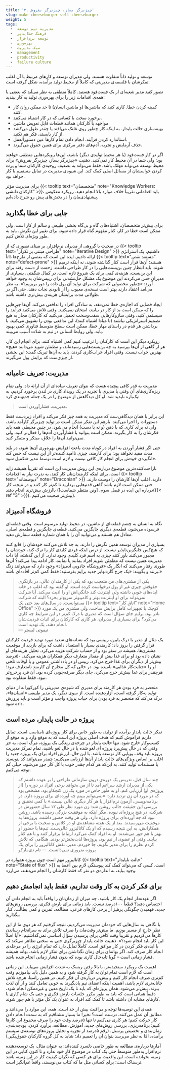 ```yaml
---
title: '۲. چیزبرگر بساز، چیزبرگر بفروش'
slug: make-cheeseburger-sell-cheeseburger
weight: 5
tags:
  -  مدیریت تیم توسعه
  -  فرهنگ خطاپذیر
  -  توسعه نرم‌افزار
  -  بهره‌وری
  -  سبک مدیریت
  -  management
  -  productivity
  -  failure culture
---
```


توسعه و تولید ذاتاً متفاوت هستند. ولی مدیران توسعه و کارهای مرتبط با آن اغلب تفکرشان با فلسفه‌ی مدیریتی که کاملاً از محیط تولید برآمده، شکل گرفته است.
<!--more-->

تصور کنید مدیر شعبه‌ای از یک فست‌فود هستید. کاملاً منطقی به نظر می‌آید که بعضی یا همه‌ی اقدامات زیر را برای بهره‌وری تولید به کار ببندید:

* کمینه کردن خطا. کاری کنید که ماشین‌ها (و ماشین انسان) تا حد ممکن روان کار کنند.
* برخورد سخت با کسانی که در کار اشتباه می‌کنند.
* مواجهه با کارکنان همانند قطعات قابل تعویض ماشین
* بهینه‌سازی حالت پایدار. به اینکه کار چطور روی غلتک می‌افتد یا چقدر طول می‌کشد از کار بایستد، فکر هم نکنید.
* استاندارد کردن فرآیند. انجام دادن تمام کارها عین دستورالعمل.
* حذف آزمایش و تجربه. آدم‌های دفتر مرکزی برای همین حقوق می‌گیرند.

اگر در کار فست‌فود (یا هر محیط تولیدی دیگر) باشید، این‌ها رویکردهایی منطقی خواهند بود؛ ولی شما در آن محیط کار نمی‌کنید. ذهنیت «چیزبرگر بساز، چیزبرگر بفروش» برای محیط توسعه می‌تواند مهلک باشد. فقط می‌تواند به تضعیف روحیه‌ی کارکنان شما و پرت کردن حواسشان از مسائل اصلی کمک کند. این شیوه‌ی مدیریت در تقابل مستقیم با کار خواهد بود.

برای مدیریت مؤثر {{< tooltip text="متخصصان" note="Knowledge Workers؛ کارکنان دانشی" >}}، باید اقداماتی تقریباً خلاف موارد بالا انجام دهید. رویکرد معکوس پیشنهادی‌مان را در بخش‌های پیش رو شرح داده‌ایم.

## جایی برای خطا بگذارید

برای بیش‌تر متخصصان، اشتباه‌های گاه و بی‌گاه بخشی طبیعی و سالم از کار است. ولی ممکن است خطا در کار، کنار مفهوم گناه قرار داده شود. برای تغییر این نگرش، باید به طور ویژه‌ای تلاش کنیم.

در صحبت با گروهی از مدیران نرم‌افزار، بر مبنای تصوری که از {{< tooltip text="طراحی مبتنی بر تکرار" note="Iterative Design" >}} داشتیم، یک استراتژی ارائه دادیم. ایده این است که بعضی از طرح‌ها ذاتاً {{< tooltip text="مستعد نقص" note="defect-prone" >}} هستند؛ آن‌ها قرار است کنار گذاشته شوند، نه اینکه ترمیم شوند. باید انتظار چنین بن‌بست‌هایی را در کار طراحی داشت. زحمت از دست رفته برای این بن‌بست، هزینه‌ی کمی برای یک شروع تازه است. در کمال شگفتی، بسیاری از مدیران حس می‌کردند این موضوع یک مشکل حل‌نشدنی برای رییس‌شان به وجود خواهد آورد: «چطور محصولی که شرکت برای تولید آن پول داده را دور بریزیم؟». به نظر می‌آمد اعتقاد دارند بهتر است نسخه‌ی معیوب را از نابودی نجات دهند، حتی اگر در طولانی مدت برایشان هزینه‌ی بیش‌تری داشته باشد.

 ایجاد فضایی که اجازه‌ی خطا نمی‌دهد، به سادگی افراد را تدافعی می‌کند. آن‌ها چیزهایی را که ممکن است بد از کار در بیایند، امتحان نمی‌کنند. وقتی تلاش می‌کنید فرآیند را سیستمی کنید، وقتی سازوکارهایی سفت‌وسخت تحمیل می‌کنید که کارکنان مجاز به هیچ تصمیم استراتژیکی نباشند (تا مبادا اشتباه کنند)، این تدافعی بودن را تشویق می‌کنید. با برداشتن هر قدم در راستای مهار خطا، ممکن است سطح متوسط فناوری کمی بهبود یابد، ولی روابط انسانی در تیم به شدّت آسیب می‌بیند.

رویکرد دیگر این است که کارکنان را ترغیب کنیم کمی اشتباه کنند. برای انجام این کار، هر از گاهی از آن‌ها بپرسید به چه بن‌بست‌هایی رسیده‌اند، و مطمئن شوید می‌دانند «هیچ» بهترین جواب نیست. وقتی افراد خراب‌کاری کردند، باید به آن‌ها تبریک گفت؛ این بخشی از چیزی‌ست که برایش پول می‌گیرند.

## مدیریت: تعریف عامیانه

مدیریت به قدر کافی پیچیده هست که نتوان تعریف ساده‌ای از آن ارائه داد. ولی تمام ریزه‌کاری‌های آن وقتی با مدیری با تجربه در یک رویداد کاری در لندن برخورد کردیم، به یک‌باره ناپدید شد. او کل دیدگاهش از موضوع را در یک جمله جمع‌بندی کرد:
> مدیریت، فشارآوردن است.

این برابر با همان دیدگاهی‌ست که مدیریت به همه چیز فکر می‌کند و افراد زیردست فقط دستورات را اجرا می‌کنند. بازهم این تفکر ممکن است در تولید چیزبرگر کارآمد باشد، ولی نه برای کاری که با ذهن (و نه با دست) انجام می‌شود. در چنین محیطی همه باید فکرشان را به کار بگیرند. ممکن است بتوانید با فشارآوردن آدم‌ها را فعال‌تر کنید، ولی نمی‌توانید آن‌ها را خلاق‌، مبتکر و متفکر کنید.

حتی اگر فشار آوردن به افراد در کوتاه مدت باعث افزایش بهره‌وری آن‌ها شود، در بلند مدت مفید نخواهد بود: برای کارمند، چیزی ناامید کننده‌تر از این نیست که حس کند انگیزه‌ی خودش برای انجام کار کافی نیست و لازم است توسط مدیر «تکمیل شود».

ناراحت‌کننده‌ترین موضوع درباره‌ی این روش مدیریت این است که تقریباً همیشه زاید است. برای اینکه کارمندان‌تان کار کنند، به ندرت نیاز به اقدامات
{{< tooltip text="دیوصفتانه" note="Draconian" >}} دارید. اغلب آن‌ها کارشان را دوست دارند. حتی ممکن است لازم باشد گاهی قدم‌هایی بردارید تا کم‌تر کار کنند و در نتیجه، کار باارزش بیش‌تری انجام دهند (درباره این ایده در فصل سوم، [ویَن منتظر شماست]({{< ref "3" >}})، بیش‌تر صحبت می‌کنیم).

## فروشگاه آدمیزاد

نگاه به انسان به چشم قطعه‌ای از ماشین، در محیط تولید مرسوم است. وقتی قطعه‌ای فرسوده می‌شود، قطعه‌ی دیگری جایگزین می‌کنید. قطعه‌ی جایگزین و قطعه‌ی اصلی، معادل هم هستند و می‌توانید آن را با همان شماره قطعه سفارش دهید.

بسیاری از مدیران توسعه همین نگرش را دارند. به جد تلاش می‌کنند خودشان را قانع کنند که هیچ‌کس جایگزین‌ناپذیر نیست. از ترس اینکه فردی کلیدی کار را ترک کند، خودشان را مجبور می‌کنند باور کنند چیزی به اسم فرد کلیدی وجود ندارد. از این گذشته، آیا ذات مدیریت همین نیست که مطمئن شویم افراد بمانند یا نمانند، کار ادامه پیدا می‌کند؟ آن‌ها طوری رفتار می‌کنند که انگار یک «فروشگاه جادویی آدمیزاد» وجود دارد که می‌توانند زنگ بزنند و بگویند: «یک جرج گاردنهایر جدید برایم بفرستید؛ فقط کمی کم‌تر افاده‌ای باشد.»

> یکی از مشتری‌های من متعجب بود که یکی از کارمندان عالی، در بازنگری حقوقش چیزی غیر از پول درخواست کرده است. او گفته بود که اغلب در خانه ایده‌های خوبی داشته ولی اینترنت کند خانگی‌اش او را اذیت می‌کند. آیا شرکت نمی‌تواند برای او اینترنت بهتر و کامپیوتر سریع‌تر بخرد؟ البته که شرکت می‌توانست. در سال‌های بعد حتی یک {{< tooltip text="اتاق کار" note="Home Office" >}} کوچک با تجهیزات کامل برایش ساخت. ولی مشتری من یک مورد نادر بود. برایم جای سؤال است که مدیری با درک کم‌تر در این شرایط چه کاری می‌کرد؟ برای بسیاری از مدیران، هر کاری که کارکنان برای اثبات فردیت‌شان انجام دهند، یک تهدید است. \
> <span>— تیموتی لیستر</span>

یک مثال از مدیر با درک پایین، رییسی بود که نشانه‌های شدید مورد تهدید فردیت کارکنان قرار گرفتن را بروز داد: کارمندی بسیار با استعداد داشت که برای بازدید از موقعیت مشتری‌ها، همیشه در سفر بود و از حساب شرکت هزینه می‌کرد. تحلیل هزینه‌های او نشان داده بود او برای غذا بیش از مقدار متعارف دیگر همکاران هزینه می‌کند. ۵۰درصد بیش‌تر از دیگران برای غذا خرج می‌کرد. رییس او در یادداشتی عمومی و با اوقات تلخی او را «جنایت‌کار غذایی» نامیده بود. در حالی که کل مخارج آن کارمند نامتعارف نبود؛ هرچقدر برای غذا بیش‌تر خرج می‌کرد، جای دیگر صرفه‌جویی کرده بود. آن فرد پرخرج‌تر نبود، فقط متفاوت بود.

منحصر به فرد بودن هر کارمند برای مدیری که شیوه‌ی مدیریتی را کورکورانه از دنیای تولید به‌کار گرفته است، آزاردهنده است. از سوی دیگر، یک مدیر طبیعی «انسان‌ها»، درک می‌کند که منحصر به فرد بودن برای حیات پروژه واجب و مؤثر است و باید پرورش داده شود.

## پروژه در حالت پایدار، مرده است

تفکر حالت پایدارِ برآمده از تولید، به طور خاص برای کار پروژه‌ای نامناسب است. تمایل داریم فراموش کنیم که هدف اصلی پروژه این است که به موقع وارد و به موقع از کسب‌وکار خارج شود. تنها حالت پایدار در چرخه‌ی زندگی یک پروژه، مرگ است. به جز وقتی که در حال پیش‌برد پروژه ای لغو شده یا در حال لغو باشید، تمام تمرکز مدیریت پروژه باید وقف پویایی کار توسعه باشد. با این حال، ارزش افراد برای یک پروژه جدید را اغلب بر اساس ویژگی‌های حالت پایدار آن‌ها ارزیابی می‌کنیم: چقدر می‌توانند کد بنویسند یا مستندات تولید کنند. به این‌که هر کدام چقدر خوب با کل کار جور می‌شود، خیلی کم توجه می‌کنیم.

> چند سال قبل، تدریس یک دوره‌ی درون سازمانی طراحی را بر عهده داشتم که یکی از مدیران ارشد سراغم آمد تا از من بخواهد برخی افراد در دوره را (از پروژه‌ی او) ارزیابی کنم. او به طور خاص در مورد یک زن کنجکاو بود. مشخص بود که در مورد آن زن تردید دارد: «نمی‌توانم ببینم چه آورده‌ای برای پروژه دارد. در برنامه‌نویسی، آزمون نرم‌افزار یا هر کار دیگری عالی نیست.» با کمی تحقیق و بررسی این حقیقت جالب روشن شد: زن مورد نظر طی ۱۲ سال حضورش در شرکت، در هیچ پروژه‌ای نبوده، مگر اینکه به موفقیت بزرگی رسیده باشد. روشن نبود که چه آورده‌ای برای پروژه دارد، ولی هر وقت حضور داشت، پروژه‌ها به موفقیت می‌رسیدند. بعد از یک هفته مشاهده‌ی او در کلاس و صحبت با برخی از همکارانش، به این نتیجه رسیدم که او یک کاتالیزور عالی‌ست. تیم‌ها با حضور او بهتر با هم جور می‌شدند. او به افراد کمک می‌کرد ارتباط برقرار کنند و با هم کنار بیایند. وقتی او عضوی از تیم بود، پروژه‌ها لذت‌بخش‌تر بودند. هنگامی که تلاش کردم نظرم را برای مدیر بگویم، جا خوردم. مدیر، نقش کاتالیزور را برای یک پروژه ضروری نمی‌دانست.
> <span> — تام دی‌مارکو </span>

کاتالیزور مهم است چون پروژه همواره در
{{< tooltip text="حالت ناپایدار" note="State of flux" >}}
 است. کسی که می‌تواند کمک کند پیوستگی لازم بین اعضا به وجود بیاید، به اندازه‌ی دو نفر که فقط کارشان را انجام می‌دهند، می‌ارزد.

## برای فکر کردن به کار وقت نداریم، فقط باید انجامش دهیم

اگر عهده‌دار انجام یک کار باشید، چه میزان از زمان‌تان را واقعاً باید به انجام دادن آن اختصاص دهید؟ قطعاً ۱۰۰درصد نیست. باید زمانی برای بارش فکری، بررسی روش‌های جدید، فهمیدن چگونگی پرهیز از برخی کارهای فرعی، مطالعه، تمرین و کمی بطالت، کنار بگذارید.

با نگاهی به سال‌هایی که خودمان مدیریت می‌کردیم، نتیجه گرفتیم که هر دوی ما از این نظر خارج از مسیر بودیم. ما بیش‌تر وقت‌مان را صرف تلاش برای به سرانجام رساندن کارها می‌کردیم و تقریباً وقت کافی برای پرسیدن سؤال اساسی نمی‌گذاشتیم: «آیا اصلاً این کار باید انجام شود؟». ذهنیت حالت پایدار چیزبرگری حتی به سختی تظاهر می‌کند که با ایده‌ی فکر کردن در کار موافق است. کاملاً تمایل دارد که تمام انرژی را در مرحله‌ی انجام کار صرف کند. اگر بهانه‌ای برای زمان نگذاشتن برای تفکر لازم باشد، بهانه همیشه فشار زمانی است – گویا تا‌به‌حال کاری بوده که بدون فشار زمانی انجام شده باشد.

اهمیت یک رویکرد سنجیده‌تر، با بالا رفتن ریسک به شدت افزایش می‌یابد. این زمانی است که لازم است تمام توان به کار گرفته شود و به همین دلیل باید بیاموزیم وقت کم‌تری صرف انجام کار کنیم و بیش‌تر درباره‌ی آن فکر کنیم. در همین راستا، هرچه تلاش جانانه‌تری لازم باشد، اهمیت اینکه اعضای تیم یادبگیرند به خوبی تعامل کنند و از آن لذت ببرند، بیش‌تر می‌شود. همان پروژه‌ای که باید تا یک تاریخ معین و غیرممکن انجام شود، دقیقاً همانی است که باید به طور مکرر جلسات بارش فکری و حتی یک شام کاری یا کارهای مشابه آن داشته باشد تا کمک کند افراد به عنوان یک کل مؤثر با هم جور شوند.

همه‌ی این توصیه‌ها توجه و مراقبت بیش از حد است. همه، این موارد را می‌دانند و مطابق آن عمل می‌کنند، درست است؟ نخیر! ما بسیار مشتاقیم که به سمت انجام دادن کار حرکت کنیم؛ هر کاری می‌کنیم تا تنها ۵درصد وقت خود را صرف مجموع این کارها کنیم: برنامه‌ریزی، بررسی روش‌های جدید، آموزش، مطالعه، برآورد کردن، بودجه‌بندی، زمان‌بندی و تخصیص پرسنل. (رقم ۵درصد از تجزیه و تحلیل پروژه‌های توسعه‌ی سیستم برآمده، امّا به نظر می‌رسد بتوان آن را تعمیم داد؛ شاید به کل گروه کارکنان حقوق‌بگیر.)

آمارها درباره‌ی مطالعه به طور خاصی دلسرد کنند‌ه‌اند: به عنوان مثال، یک توسعه‌دهنده نرم‌افزار به‌طور متوسط حتی یک کتاب در موضوع کار خود ندارد و تا کنون کتابی در این زمینه نخوانده است. این واقعیت برای هر کسی که نگران کیفیت کار در این زمینه باشد ترسناک است؛ برای کسانی مثل ما که کتاب می‌نویسند، واقعاً غم‌انگیز است.
